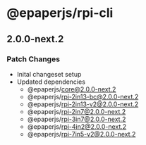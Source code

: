 # @epaperjs/rpi-cli

## 2.0.0-next.2
### Patch Changes

- Inital changeset setup
- Updated dependencies
  - @epaperjs/core@2.0.0-next.2
  - @epaperjs/rpi-2in13-bc@2.0.0-next.2
  - @epaperjs/rpi-2in13-v2@2.0.0-next.2
  - @epaperjs/rpi-2in7@2.0.0-next.2
  - @epaperjs/rpi-3in7@2.0.0-next.2
  - @epaperjs/rpi-4in2@2.0.0-next.2
  - @epaperjs/rpi-7in5-v2@2.0.0-next.2
